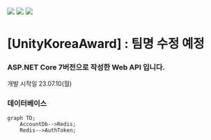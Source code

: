 ## <img src="https://img.shields.io/badge/MySQL-4479A1?style=for-the-badge&logo=MySQL&logoColor=white"> <img src="https://img.shields.io/badge/redis-DC382D?style=for-the-badge&logo=Redis&logoColor=white"> <img src="https://img.shields.io/badge/csharp-239120?style=for-the-badge&logo=CSharp&logoColor=white">
# [UnityKoreaAward] : 팀명 수정 예정
### ASP.NET Core 7버전으로 작성한 Web API 입니다.

개발 시작일 23.07.10(월)

### 데이터베이스
```mermaid
graph TD;
    AccountDb-->Redis;
    Redis-->AuthToken;
```
